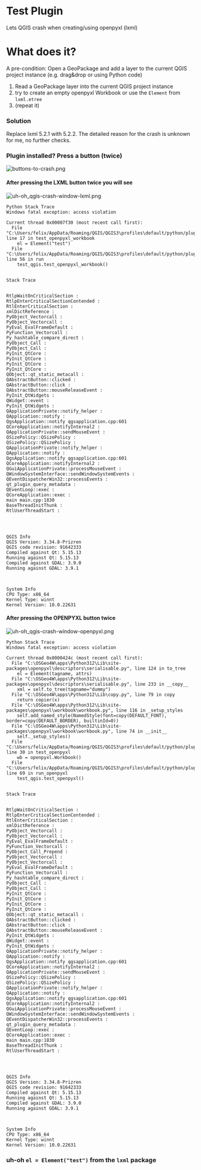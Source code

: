 # Test Plugin
Lets QGIS crash when creating/using openpyxl (lxml)

# What does it?
A pre-condition: Open a GeoPackage and add a layer to the current QGIS project instance (e.g. drag&drop or using Python code)

1. Read a GeoPackage layer into the current QGIS project instance
2. try to create an empty openpyxl Workbook or use the `Element` from `lxml.etree`
3. (repeat it)

### Solution
Replace lxml 5.2.1 with 5.2.2.
The detailed reason for the crash is unknown for me, no further checks.

### Plugin installed? Press a button (twice)

![buttons-to-crash.png](buttons-to-crash.png)

#### After pressing the LXML button twice you will see
![uh-oh_qgis-crash-window-lxml.png](uh-oh_qgis-crash-window-lxml.png)

```
Python Stack Trace
Windows fatal exception: access violation

Current thread 0x00007f30 (most recent call first):
  File "C:\Users/felix/AppData/Roaming/QGIS/QGIS3\profiles\default/python/plugins\test_qgis_plugin_qgis_crash_with_xml\tests\test_qgis.py", line 17 in test_openpyxl_workbook
    el = Element("test")
  File "C:\Users/felix/AppData/Roaming/QGIS/QGIS3\profiles\default/python/plugins\test_qgis_plugin_qgis_crash_with_xml\__init__.py", line 56 in run
    test_qgis.test_openpyxl_workbook()


Stack Trace


RtlpWaitOnCriticalSection :
RtlpEnterCriticalSectionContended :
RtlEnterCriticalSection :
xmlDictReference :
PyObject_Vectorcall :
PyObject_Vectorcall :
PyEval_EvalFrameDefault :
PyFunction_Vectorcall :
Py_hashtable_compare_direct :
PyObject_Call :
PyObject_Call :
PyInit_QtCore :
PyInit_QtCore :
PyInit_QtCore :
PyInit_QtCore :
QObject::qt_static_metacall :
QAbstractButton::clicked :
QAbstractButton::click :
QAbstractButton::mouseReleaseEvent :
PyInit_QtWidgets :
QWidget::event :
PyInit_QtWidgets :
QApplicationPrivate::notify_helper :
QApplication::notify :
QgsApplication::notify qgsapplication.cpp:601
QCoreApplication::notifyInternal2 :
QApplicationPrivate::sendMouseEvent :
QSizePolicy::QSizePolicy :
QSizePolicy::QSizePolicy :
QApplicationPrivate::notify_helper :
QApplication::notify :
QgsApplication::notify qgsapplication.cpp:601
QCoreApplication::notifyInternal2 :
QGuiApplicationPrivate::processMouseEvent :
QWindowSystemInterface::sendWindowSystemEvents :
QEventDispatcherWin32::processEvents :
qt_plugin_query_metadata :
QEventLoop::exec :
QCoreApplication::exec :
main main.cpp:1830
BaseThreadInitThunk :
RtlUserThreadStart :




QGIS Info
QGIS Version: 3.34.8-Prizren
QGIS code revision: 91642333
Compiled against Qt: 5.15.13
Running against Qt: 5.15.13
Compiled against GDAL: 3.9.0
Running against GDAL: 3.9.1



System Info
CPU Type: x86_64
Kernel Type: winnt
Kernel Version: 10.0.22631

```

#### After pressing the OPENPYXL button twice
![uh-oh_qgis-crash-window-openpyxl.png](uh-oh_qgis-crash-window-openpyxl.png)

```
Python Stack Trace
Windows fatal exception: access violation

Current thread 0x0000424c (most recent call first):
  File "C:\OSGeo4W\apps\Python312\Lib\site-packages\openpyxl\descriptors\serialisable.py", line 124 in to_tree
    el = Element(tagname, attrs)
  File "C:\OSGeo4W\apps\Python312\Lib\site-packages\openpyxl\descriptors\serialisable.py", line 233 in __copy__
    xml = self.to_tree(tagname="dummy")
  File "C:\OSGeo4W\apps\Python312\Lib\copy.py", line 79 in copy
    return copier(x)
  File "C:\OSGeo4W\apps\Python312\Lib\site-packages\openpyxl\workbook\workbook.py", line 116 in _setup_styles
    self.add_named_style(NamedStyle(font=copy(DEFAULT_FONT), border=copy(DEFAULT_BORDER), builtinId=0))
  File "C:\OSGeo4W\apps\Python312\Lib\site-packages\openpyxl\workbook\workbook.py", line 74 in __init__
    self._setup_styles()
  File "C:\Users/felix/AppData/Roaming/QGIS/QGIS3\profiles\default/python/plugins\test_qgis_plugin_qgis_crash_with_xml\tests\test_qgis.py", line 30 in test_openpyxl
    wb = openpyxl.Workbook()
  File "C:\Users/felix/AppData/Roaming/QGIS/QGIS3\profiles\default/python/plugins\test_qgis_plugin_qgis_crash_with_xml\__init__.py", line 69 in run_openpyxl
    test_qgis.test_openpyxl()


Stack Trace


RtlpWaitOnCriticalSection :
RtlpEnterCriticalSectionContended :
RtlEnterCriticalSection :
xmlDictReference :
PyObject_Vectorcall :
PyObject_Vectorcall :
PyEval_EvalFrameDefault :
PyFunction_Vectorcall :
PyObject_Call_Prepend :
PyObject_Vectorcall :
PyObject_Vectorcall :
PyEval_EvalFrameDefault :
PyFunction_Vectorcall :
Py_hashtable_compare_direct :
PyObject_Call :
PyObject_Call :
PyInit_QtCore :
PyInit_QtCore :
PyInit_QtCore :
PyInit_QtCore :
QObject::qt_static_metacall :
QAbstractButton::clicked :
QAbstractButton::click :
QAbstractButton::mouseReleaseEvent :
PyInit_QtWidgets :
QWidget::event :
PyInit_QtWidgets :
QApplicationPrivate::notify_helper :
QApplication::notify :
QgsApplication::notify qgsapplication.cpp:601
QCoreApplication::notifyInternal2 :
QApplicationPrivate::sendMouseEvent :
QSizePolicy::QSizePolicy :
QSizePolicy::QSizePolicy :
QApplicationPrivate::notify_helper :
QApplication::notify :
QgsApplication::notify qgsapplication.cpp:601
QCoreApplication::notifyInternal2 :
QGuiApplicationPrivate::processMouseEvent :
QWindowSystemInterface::sendWindowSystemEvents :
QEventDispatcherWin32::processEvents :
qt_plugin_query_metadata :
QEventLoop::exec :
QCoreApplication::exec :
main main.cpp:1830
BaseThreadInitThunk :
RtlUserThreadStart :




QGIS Info
QGIS Version: 3.34.8-Prizren
QGIS code revision: 91642333
Compiled against Qt: 5.15.13
Running against Qt: 5.15.13
Compiled against GDAL: 3.9.0
Running against GDAL: 3.9.1



System Info
CPU Type: x86_64
Kernel Type: winnt
Kernel Version: 10.0.22631

```

### uh-oh `el = Element("test")` from the `lxml` package